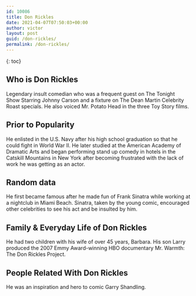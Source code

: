 ```yaml
---
id: 10086
title: Don Rickles
date: 2021-04-07T07:50:03+00:00
author: victor
layout: post
guid: /don-rickles/
permalink: /don-rickles/
---
```



{: toc}


## Who is Don Rickles



Legendary insult comedian who was a frequent guest on The Tonight Show Starring Johnny Carson and a fixture on The Dean Martin Celebrity Roast specials. He also voiced Mr. Potato Head in the three Toy Story films.

                
                
                
## Prior to Popularity



He enlisted in the U.S. Navy after his high school graduation so that he could fight in World War II. He later studied at the American Academy of Dramatic Arts and began performing stand up comedy in hotels in the Catskill Mountains in New York after becoming frustrated with the lack of work he was getting as an actor.

                
                
                
## Random data



He first became famous after he made fun of Frank Sinatra while working at a nightclub in Miami Beach. Sinatra, taken by the young comic, encouraged other celebrities to see his act and be insulted by him.

                
                
                
## Family & Everyday Life of Don Rickles



He had two children with his wife of over 45 years, Barbara. His son Larry produced the 2007 Emmy Award-winning HBO documentary Mr. Warmth: The Don Rickles Project.

                
                
                
## People Related With Don Rickles



He was an inspiration and hero to comic Garry Shandling.

                
              
            
          
          
          